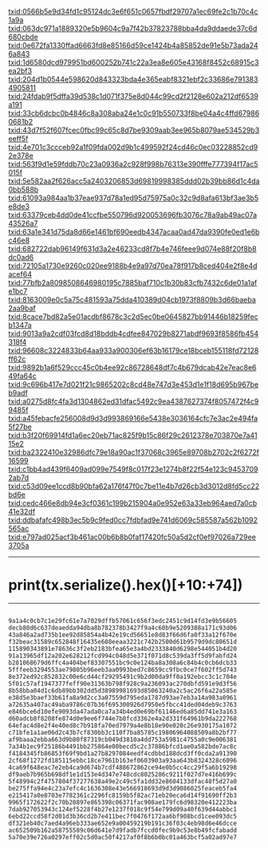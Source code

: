 [txid:0566b5e9d34fd1c95124dc3e6f651c0657fbdf29707a1ec69fe2c1b70c4c1a9a](https://btc1.trezor.io/tx/0566b5e9d34fd1c95124dc3e6f651c0657fbdf29707a1ec69fe2c1b70c4c1a9a)
[txid:063dc971a1889320e5b9604c9a7f42b37823788bba4da9ddaede37c6d680cbde](https://btc1.trezor.io/tx/063dc971a1889320e5b9604c9a7f42b37823788bba4da9ddaede37c6d680cbde)
[txid:0e672fa1330ffad6663fd8e85166d59ce1424b4a85852de91e5b73ada246a843](https://btc1.trezor.io/tx/0e672fa1330ffad6663fd8e85166d59ce1424b4a85852de91e5b73ada246a843)
[txid:1d6580dcd979951bd600252b741c22a3ea8e605e43168f8452c68915c3ea2bf3](https://btc1.trezor.io/tx/1d6580dcd979951bd600252b741c22a3ea8e605e43168f8452c68915c3ea2bf3)
[txid:204d1b0544e598620d843323bda4e365eabf8321ebf2c33686e7913834905811](https://btc1.trezor.io/tx/204d1b0544e598620d843323bda4e365eabf8321ebf2c33686e7913834905811)
[txid:24fdab9f5dffa39d538c1d071f375e8d044c99cd2f2128e602a212df6539a191](https://btc1.trezor.io/tx/24fdab9f5dffa39d538c1d071f375e8d044c99cd2f2128e602a212df6539a191)
[txid:33cb6dcbc0b4846c8a308aba24e1c0c91b550733f8be04a4c4ffd679860681b2](https://btc1.trezor.io/tx/33cb6dcbc0b4846c8a308aba24e1c0c91b550733f8be04a4c4ffd679860681b2)
[txid:43d7f52f607fcec0fbc99c65c8d7be9309aab3ee965b8079ae534529b3eeff5f](https://btc1.trezor.io/tx/43d7f52f607fcec0fbc99c65c8d7be9309aab3ee965b8079ae534529b3eeff5f)
[txid:4e701c3ccceb92a1f09fda002d9b1c499592f24cd46c0ec03228852cd92e378e](https://btc1.trezor.io/tx/4e701c3ccceb92a1f09fda002d9b1c499592f24cd46c0ec03228852cd92e378e)
[txid:563f9d1e59fddb70c23a0936a2c928f998b76313e390fffe777394f17ac5015f](https://btc1.trezor.io/tx/563f9d1e59fddb70c23a0936a2c928f998b76313e390fffe777394f17ac5015f)
[txid:5e582aa2f626acc5a2403206853d69819998385ddd02b39bb86d1c4da0bb588b](https://btc1.trezor.io/tx/5e582aa2f626acc5a2403206853d69819998385ddd02b39bb86d1c4da0bb588b)
[txid:61093a984aa1b37eae937d78a1ed95d75975a0c32c9d8afa613bf3ae3b5e8de3](https://btc1.trezor.io/tx/61093a984aa1b37eae937d78a1ed95d75975a0c32c9d8afa613bf3ae3b5e8de3)
[txid:63379ceb4dd0de41ccfbe550796d920053696fb3076c78a9ab49ac07a43526a7](https://btc1.trezor.io/tx/63379ceb4dd0de41ccfbe550796d920053696fb3076c78a9ab49ac07a43526a7)
[txid:63a1e341d75da8d66e1461bf690eedb4347acaa0ad47da9390fe0ed1e6bc46e8](https://btc1.trezor.io/tx/63a1e341d75da8d66e1461bf690eedb4347acaa0ad47da9390fe0ed1e6bc46e8)
[txid:682722dab96149f631d3a2e46233cd8f7b4e746feee9d074e88f20f8b8dc0ad6](https://btc1.trezor.io/tx/682722dab96149f631d3a2e46233cd8f7b4e746feee9d074e88f20f8b8dc0ad6)
[txid:72105a1730e9260c020ee9188b4e9a97d70ea78f917b8ced404e2f8e4dacef64](https://btc1.trezor.io/tx/72105a1730e9260c020ee9188b4e9a97d70ea78f917b8ced404e2f8e4dacef64)
[txid:77bfb2a8098508646980195c7885baf710c1b30b83cfb7432c6de01a1afe1bc7](https://btc1.trezor.io/tx/77bfb2a8098508646980195c7885baf710c1b30b83cfb7432c6de01a1afe1bc7)
[txid:8163009e0c5a75c481593a75dda410389d04cb1973f8809b3d66baeba2aa9baf](https://btc1.trezor.io/tx/8163009e0c5a75c481593a75dda410389d04cb1973f8809b3d66baeba2aa9baf)
[txid:8cace7bd82a5e01acdbf8678c3c2d5ec0be0645827bb91446b18259fecb1347a](https://btc1.trezor.io/tx/8cace7bd82a5e01acdbf8678c3c2d5ec0be0645827bb91446b18259fecb1347a)
[txid:9013a9a2cdf03fcd8d18bddb4cdfee847029b8271abdf9693f8586fb454318f4](https://btc1.trezor.io/tx/9013a9a2cdf03fcd8d18bddb4cdfee847029b8271abdf9693f8586fb454318f4)
[txid:96608c3224833b64aa933a900306ef63b16179ce18bceb155118fd72128ff62c](https://btc1.trezor.io/tx/96608c3224833b64aa933a900306ef63b16179ce18bceb155118fd72128ff62c)
[txid:9892b1a6f529ccc45c0b4ee92c86728648df7c4b679dcab42e7eac8e649fa64c](https://btc1.trezor.io/tx/9892b1a6f529ccc45c0b4ee92c86728648df7c4b679dcab42e7eac8e649fa64c)
[txid:9c696b417e7d021f21c9865202c8cd48e747d3e453d1e1f18d695b967beb9adf](https://btc1.trezor.io/tx/9c696b417e7d021f21c9865202c8cd48e747d3e453d1e1f18d695b967beb9adf)
[txid:a0275d8fc4fa3d1304862ed31dfac5492c9ea4387627374f8057472f4c99485f](https://btc1.trezor.io/tx/a0275d8fc4fa3d1304862ed31dfac5492c9ea4387627374f8057472f4c99485f)
[txid:a45febacfe256008d9d3d993869166e5438e3036164cfc7e3ac2e494fa5f27be](https://btc1.trezor.io/tx/a45febacfe256008d9d3d993869166e5438e3036164cfc7e3ac2e494fa5f27be)
[txid:b3f20f69914fd1a6ec20eb71ac825f9b15c86f29c2612378e703870e7a4115e2](https://btc1.trezor.io/tx/b3f20f69914fd1a6ec20eb71ac825f9b15c86f29c2612378e703870e7a4115e2)
[txid:ba2322410e32986dfc79e18a90ac1f37068c3965e89708b2702c2f6272f16599](https://btc1.trezor.io/tx/ba2322410e32986dfc79e18a90ac1f37068c3965e89708b2702c2f6272f16599)
[txid:c1bb4ad439f6409ad099e7549f8c017f23e1274b8f22f54e123c94537092ab7d](https://btc1.trezor.io/tx/c1bb4ad439f6409ad099e7549f8c017f23e1274b8f22f54e123c94537092ab7d)
[txid:c53d09ee1ccd8b90bfa62a176f47f0c7be11e4b7d26cb3d3012d8fd5cc22bd6e](https://btc1.trezor.io/tx/c53d09ee1ccd8b90bfa62a176f47f0c7be11e4b7d26cb3d3012d8fd5cc22bd6e)
[txid:cedc466e8db94e3cf0361c199b215904a0e952e63a33eb964aed7a0cb41e32df](https://btc1.trezor.io/tx/cedc466e8db94e3cf0361c199b215904a0e952e63a33eb964aed7a0cb41e32df)
[txid:ddbafafc498b3ec5b9c9fed0cc7fdbfad9e741d6069c585587a562b1092565ac](https://btc1.trezor.io/tx/ddbafafc498b3ec5b9c9fed0cc7fdbfad9e741d6069c585587a562b1092565ac)
[txid:e797ad025acf3b461ac00b6b8b0faf17420fc50a5d2cf0ef97026a729ee3705a](https://btc1.trezor.io/tx/e797ad025acf3b461ac00b6b8b0faf17420fc50a5d2cf0ef97026a729ee3705a)

---

# print(tx.serialize().hex()[+10:+74])

---
<pre class="wp-block-code"><code>
9a1a4c0cb7c1e29fc61e7a7029dffb57061c656f3edc2451c9d14fd3e9b56605
decb80d6c637deaedda94dba8b782378b3427f9a4c60b9e5209388a171c93d06
43a846a2ad735b1ee92d85854a4b42e19cd56651e8d83f66d6fa0f33a12f670e
f32beac31589c652848f16435e608eeaa3221c742b2500d61b9579d9dc80651d
115890343891e78636c3f2eb2183bfea65e3a4bd2333840d6298e544051b4d20
91a13965df12a202e628212fcd994c048d5e371f071d8c539da3ff5d9fabfd24
b281068679d6ffc4a404bef83307551bc9c0e124ba8a308a6c84b4c0cb6dcb33
5fffeeb3294553ae79805b96eeb3aa0993bed7c8659cc9fbc0ce7f602ff5d743
8e372ed92c852832c00e6cd44cf29295491c9b2d00da9ff0a192ebcc3c1c704e
5f01c57af1947377feff90e31363b798f928c9a236093ac270dbfd591e9d3f56
8b58bba04d1c6db89bb302dd5d38989981693d85063240a2c5ac26f6a22a585e
e38d5e3baef33b61fa8a9d2cc3a07559d795eda1787d93ae7eb3a14a983a0961
a72635a407ac49aba9786c07b36f695300926d7950e5fbcc41ded04deb9c3763
e846bce6d10efe9093da47ada0ca7a34b4ed0e69bf61146ed6a85dd741e3a163
d60adcb8f8208fe874d0e9ee6f744e7b8fcd3362e4a2d331f64961b9da222768
64efac4d8e2f4e40ed8c7b918fa70ed7979a4e8b18e90e020c26e930175a1072
c71bfe1a1ae06d2c43b7cf830bb3c110f7ba85785c19806964088509a8b2bf77
af9baaa2ebba663d9b80f87319cb049d3810a4dd753a5981c4755a0c9e006381
7a34b1ec9f25186b4491bb275864e00becd5c2c37886bfcd1ae0a582bde7ac8c
f4184345fb86853f69f9bd1a27b8297084eedf4cdbbd188dcd3ff0cda2a91390
2cf68f1272fd185115ebbc18ce7961b163ef0603903a93aa643b8324328c6096
4ca69f648eac7e2eb4ca9d674b7cdf488672862ce94e0b5cc4cc29f5a6b19298
df9aeb7b965b698df1e1d153e4d347e748cdc8025286c9211f027d7e416b699c
5f48994c2f4757804f37277638a49e2c49c5fa1dd32e8604133dfac48f5d27a0
be275ffa94e4c23a7efc4c1636308e43e566918693d9d3d9086025feaceb5fa4
e215417a0e8703e7782361c2296fc8159b5f82ac71eb20eca6d14f91690ff2b3
9965f172622f2c70b20897e865398c06371fac908ae179fc6d98320e412223ba
7dab927053943c124ef5228f4b27e1237f018c9f54e799d09a40f639d44abbc1
6ebd22ccd58f2d01d3b36cd2b7e411bec7f0476f172aa6bf908bcd1cee093dc5
df321eb40c7aed4a96eb333ae652e9a00459219b191c36f03c4eb98d6e46dcce
ac652509b162a58755589c06d641e7d9fadb7fccd0fec9b9c53e8b49fcfabadd
5a70e39e726a0297eff02c5d0ac50f4217af0f8b6b0bc01a463bcf5a02ad97e7
</code></pre>
